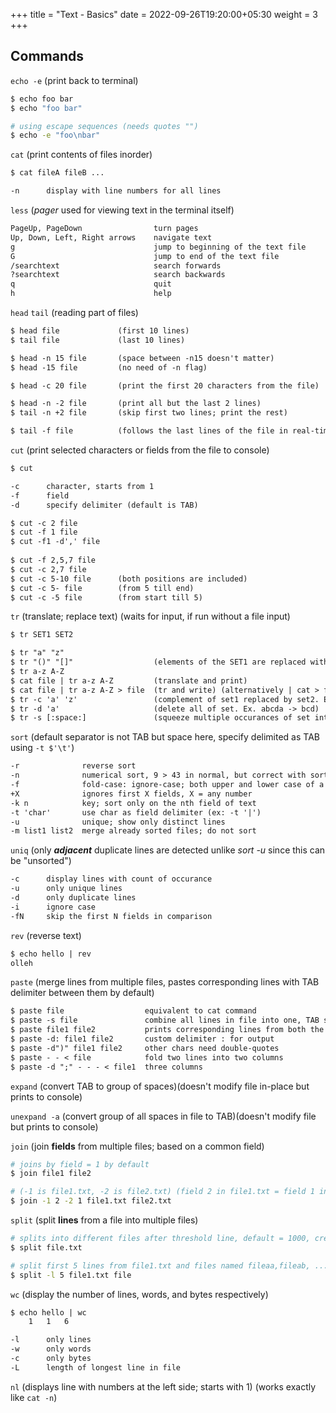 +++
title = "Text - Basics"
date =  2022-09-26T19:20:00+05:30
weight = 3
+++

## Commands

`echo -e` (print back to terminal)

```sh
$ echo foo bar
$ echo "foo bar"

# using escape sequences (needs quotes "")
$ echo -e "foo\nbar"
``` 

`cat` (print contents of files inorder)
```txt
$ cat fileA fileB ...

-n 		display with line numbers for all lines
```

`less` (_pager_ used for viewing text in the terminal itself)
```txt
PageUp, PageDown				turn pages
Up, Down, Left, Right arrows    navigate text
g 								jump to beginning of the text file
G 								jump to end of the text file
/searchtext 					search forwards
?searchtext						search backwards
q 								quit
h 								help
```

`head` `tail` (reading part of files)
```txt
$ head file 			(first 10 lines)
$ tail file 			(last 10 lines)

$ head -n 15 file  		(space between -n15 doesn't matter)
$ head -15 file  		(no need of -n flag)

$ head -c 20 file   	(print the first 20 characters from the file) 

$ head -n -2 file 		(print all but the last 2 lines)
$ tail -n +2 file 		(skip first two lines; print the rest)

$ tail -f file			(follows the last lines of the file in real-time update)
```

`cut` (print selected characters or fields from the file to console)
```txt
$ cut 

-c		character, starts from 1
-f		field 
-d 		specify delimiter (default is TAB)
```
```txt
$ cut -c 2 file
$ cut -f 1 file
$ cut -f1 -d',' file
	
$ cut -f 2,5,7 file
$ cut -c 2,7 file
$ cut -c 5-10 file  	(both positions are included)
$ cut -c 5- file    	(from 5 till end)
$ cut -c -5 file    	(from start till 5)   
```

`tr` (translate; replace text) (waits for input, if run without a file input)
```txt
$ tr SET1 SET2

$ tr "a" "z"
$ tr "()" "[]" 					(elements of the SET1 are replaced with corresponding element from SET2)
$ tr a-z A-Z 					
$ cat file | tr a-z A-Z 		(translate and print)
$ cat file | tr a-z A-Z > file  (tr and write) (alternatively | cat > file)
$ tr -c 'a' 'z' 				(complement of set1 replaced by set2. Ex. abcd -> azzz)
$ tr -d 'a' 					(delete all of set. Ex. abcda -> bcd) 
$ tr -s [:space:] 				(squeeze multiple occurances of set into one. Ex. baaaad -> bad)
```

`sort` (default separator is not TAB but space here, specify delimited as TAB using `-t $'\t'`)
```txt
-r 				reverse sort
-n 				numerical sort, 9 > 43 in normal, but correct with sort -n
-f 				fold-case: ignore-case; both upper and lower case of a letter are equal in sort comparison
+X 				ignores first X fields, X = any number
-k n 			key; sort only on the nth field of text
-t 'char' 		use char as field delimiter (ex: -t '|')
-u				unique; show only distinct lines
-m list1 list2 	merge already sorted files; do not sort
```

`uniq` (only **_adjacent_** duplicate lines are detected unlike _sort -u_ since this can be "unsorted")
```txt
-c 		display lines with count of occurance
-u		only unique lines
-d 		only duplicate lines
-i		ignore case
-fN		skip the first N fields in comparison
```

`rev` (reverse text)
```txt
$ echo hello | rev
olleh
```

`paste` (merge lines from multiple files, pastes corresponding lines with TAB delimiter between them by default)
```txt
$ paste file 				  equivalent to cat command
$ paste -s file 			  combine all lines in file into one, TAB separated
$ paste file1 file2 		  prints corresponding lines from both the files side-by-side on terminal
$ paste -d: file1 file2 	  custom delimiter : for output
$ paste -d")" file1 file2 	  other chars need double-quotes
$ paste - - < file 			  fold two lines into two columns
$ paste -d ";" - - - < file1  three columns
```

`expand` (convert TAB to group of spaces)(doesn't modify file in-place but prints to console)

`unexpand -a` (convert group of all spaces in file to TAB)(doesn't modify file but prints to console)


`join` (join **fields** from multiple files; based on a common field)

```sh
# joins by field = 1 by default
$ join file1 file2

# (-1 is file1.txt, -2 is file2.txt) (field 2 in file1.txt = field 1 in file2.txt)
$ join -1 2 -2 1 file1.txt file2.txt 
```
`split` (split **lines** from a file into multiple files)
```sh
# splits into different files after threshold line, default = 1000, created file name = x**
$ split file.txt

# split first 5 lines from file1.txt and files named fileaa,fileab, ... are created
$ split -l 5 file1.txt file 
```

`wc` (display the number of lines, words, and bytes respectively)
```txt
$ echo hello | wc
	1 	1 	6

-l 		only lines
-w 		only words
-c 		only bytes
-L		length of longest line in file
```

`nl` (displays line with numbers at the left side; starts with 1) (works exactly like `cat -n`)



